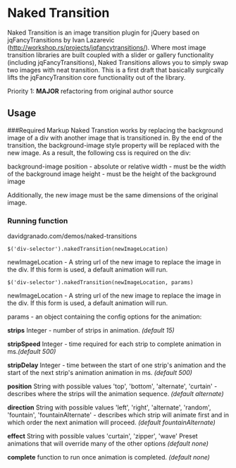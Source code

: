 # Naked Transition

Naked Transition is an image transition plugin for jQuery based on jqFancyTransitions by Ivan Lazarevic (http://workshop.rs/projects/jqfancytransitions/).  Where most image transition libraries are built coupled with a slider or gallery functionality (including jqFancyTransitions), Naked Transitions allows you to simply swap two images with neat transition. This is a first draft that basically surgically lifts the jqFancyTransition core functionality out of the library.

Priority 1: **MAJOR** refactoring from original author source

## Usage

###Required Markup
Naked Transtion works by replacing the background image of a div with another image that is transitioned in.  By the end of the transition, the background-image style property will be replaced with the new image.  As a result, the following css is required on the div:

background-image
position - absolute or relative
width - must be the width of the background image
height - must be the height of the background image

Additionally, the new image must be the same dimensions of the original image.

### Running function

davidgranado.com/demos/naked-transitions

`$('div-selector').nakedTransition(newImageLocation)`

newImageLocation - A string url of the new image to replace the image in the div.  If this form is used, a default animation will run.

`$('div-selector').nakedTransition(newImageLocation, params)`

newImageLocation - A string url of the new image to replace the image in the div.  If this form is used, a default animation will run.

params - an object containing the config options for the animation:

**strips** Integer - number of strips in animation. *(default 15)*

**stripSpeed** Integer - time required for each strip to complete animation in ms.*(default 500)*

**stripDelay** Integer - time between the start of one strip's animation and the start of the next strip's animation animation in ms. *(default 500)*

**position** String with possible values 'top', 'bottom', 'alternate', 'curtain' - describes where the strips will the animation sequence. *(default alternate)*

**direction** String with possible values 'left', 'right', 'alternate', 'random', 'fountain', 'fountainAlternate' - describes which strip will animate first and in which order the next animation will proceed. *(default fountainAlternate)*

**effect** String with possible values 'curtain', 'zipper', 'wave' Preset animations that will override many of the other options *(default none)*

**complete** function to run once animation is completed. *(default none)*